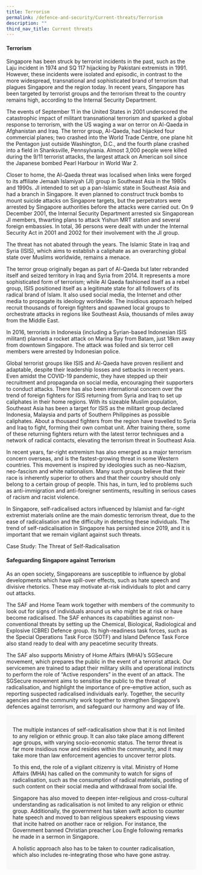 ```yaml
---
title: Terrorism
permalink: /defence-and-security/Current-threats/Terrorism
description: ""
third_nav_title: Current threats
---
```

#### Terrorism 

Singapore has been struck by terrorist incidents in the past, such as the Laju incident in 1974 and SQ 117 hijacking by Pakistani extremists in 1991. However, these incidents were isolated and episodic, in contrast to the more widespread, transnational and sophisticated brand of terrorism that plagues Singapore and the region today. In recent years, Singapore has been targeted by terrorist groups and the terrorism threat to the country remains high, according to the Internal Security Department.

The events of September 11 in the United States in 2001 underscored the catastrophic impact of militant transnational terrorism and sparked a global response to terrorism, with the US waging a war on terror on Al-Qaeda in Afghanistan and Iraq. The terror group, Al-Qaeda, had hijacked four commercial planes; two crashed into the World Trade Centre, one plane hit the Pentagon just outside Washington, D.C., and the fourth plane crashed into a field in Shanksville, Pennsylvania.  Almost 3,000 people were killed during the 9/11 terrorist attacks, the largest attack on American soil since the Japanese bombed Pearl Harbour in World War 2.

Closer to home, the Al-Qaeda threat was localised when links were forged to its affiliate Jemaah Islamiyah (JI) group in Southeast Asia in the 1980s and 1990s. JI intended to set up a pan-Islamic state in Southeast Asia and had a branch in Singapore. It even planned to construct truck bombs to mount suicide attacks on Singapore targets, but the perpetrators were arrested by Singapore authorities before the attacks were carried out. On 9 December 2001, the Internal Security Department arrested six Singaporean JI members, thwarting plans to attack Yishun MRT station and several foreign embassies. In total, 36 persons were dealt with under the Internal Security Act in 2001 and 2002 for their involvement with the JI group.

The threat has not abated through the years. The Islamic State in Iraq and Syria (ISIS), which aims to establish a caliphate as an overarching global state over Muslims worldwide, remains a menace. 

The terror group originally began as part of Al-Qaeda but later rebranded itself and seized territory in Iraq and Syria from 2014. It represents a more sophisticated form of terrorism; while Al Qaeda fashioned itself as a rebel group, ISIS positioned itself as a legitimate state for all followers of its radical brand of Islam. It also used social media, the Internet and other media to propagate its ideology worldwide. The insidious approach helped recruit thousands of foreign fighters and spawned local groups to orchestrate attacks in regions like Southeast Asia, thousands of miles away from the Middle East.

In 2016, terrorists in Indonesia (including a Syrian-based Indonesian ISIS militant) planned a rocket attack on Marina Bay from Batam, just 18km away from downtown Singapore. The attack was foiled and six terror cell members were arrested by Indonesian police.

Global terrorist groups like ISIS and Al-Qaeda have proven resilient and adaptable, despite their leadership losses and setbacks in recent years. Even amidst the COVID-19 pandemic, they have stepped up their recruitment and propaganda on social media, encouraging their supporters to conduct attacks. There has also been international concern over the trend of foreign fighters for ISIS returning from Syria and Iraq to set up caliphates in their home regions. With its sizeable Muslim population, Southeast Asia has been a target for ISIS as the militant group declared Indonesia, Malaysia and parts of Southern Philippines as possible caliphates. About a thousand fighters from the region have travelled to Syria and Iraq to fight, forming their own combat unit. After training there, some of these returning fighters return with the latest terror techniques and a network of radical contacts, elevating the terrorism threat in Southeast Asia. 

In recent years, far-right extremism has also emerged as a major terrorism concern overseas, and is the fastest-growing threat in some Western countries. This movement is inspired by ideologies such as neo-Nazism, neo-fascism and white nationalism. Many such groups believe that their race is inherently superior to others and that their country should only belong to a certain group of people. This has, in turn, led to problems such as anti-immigration and anti-foreigner sentiments, resulting in serious cases of racism and racist violence. 

In Singapore, self-radicalised actors influenced by Islamist and far-right extremist materials online are the main domestic terrorism threat, due to the ease of radicalisation and the difficulty in detecting these individuals. The trend of self-radicalisation in Singapore has persisted since 2019, and it is important that we remain vigilant against such threats. 

Case Study: The Threat of Self-Radicalisation

#### Safeguarding Singapore against Terrorism
As an open society, Singaporeans are susceptible to influence by global developments which have spill-over effects, such as hate speech and divisive rhetorics. These may motivate at-risk individuals to plot and carry out attacks. 

The SAF and Home Team work together with members of the community to look out for signs of individuals around us who might be at risk or have become radicalised. The SAF enhances its capabilities against non-conventional threats by setting up the Chemical, Biological, Radiological and Explosive (CBRE) Defence group. Its high-readiness task forces, such as the Special Operations Task Force (SOTF) and Island Defence Task Force also stand ready to deal with any peacetime security threats. 

The SAF also supports Ministry of Home Affairs (MHA)’s SGSecure movement, which prepares the public in the event of a terrorist attack. Our servicemen are trained to adapt their military skills and operational instincts to perform the role of “Active responders” in the event of an attack. The SGSecure movement aims to sensitise the public to the threat of radicalisation, and highlight the importance of pre-emptive action, such as reporting suspected radicalised individuals early. Together, the security agencies and the community work together to strengthen Singapore’s defences against terrorism, and safeguard our harmony and way of life.

<div style="border:0px solid #0505f8;background-color:#f8f8f8;padding:1.2em;">

The multiple instances of self-radicalisation show that it is not limited to any religion or ethnic group. It can also take place among different age groups, with varying socio-economic status. The terror threat is far more insidious now and resides within the community, and it may take more than law enforcement agencies to uncover terror plots. 

To this end, the role of a vigilant citizenry is vital. Ministry of Home Affairs (MHA) has called on the community to watch for signs of radicalisation, such as the consumption of radical materials, posting of such content on their social media and withdrawal from social life.

Singapore has also moved to deepen inter-religious and cross-cultural understanding as radicalisation is not limited to any religion or ethnic group. Additionally, the government has taken swift action to counter hate speech and moved to ban religious speakers espousing views that incite hatred on another race or religion. For instance, the Government banned Christian preacher Lou Engle following remarks he made in a sermon in Singapore.

A holistic approach also has to be taken to counter radicalisation, which also includes re-integrating those who have gone astray.
</div>